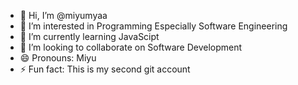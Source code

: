 - 👋 Hi, I’m @miyumyaa
- 👀 I’m interested in Programming Especially Software Engineering
- 🌱 I’m currently learning JavaScipt
- 💞️ I’m looking to collaborate on Software Development
- 😄 Pronouns: Miyu
- ⚡ Fun fact: This is my second git account

<!---
miyumyaa/miyumyaa is a ✨ special ✨ repository because its `README.md` (this file) appears on your GitHub profile.
You can click the Preview link to take a look at your changes.
--->
